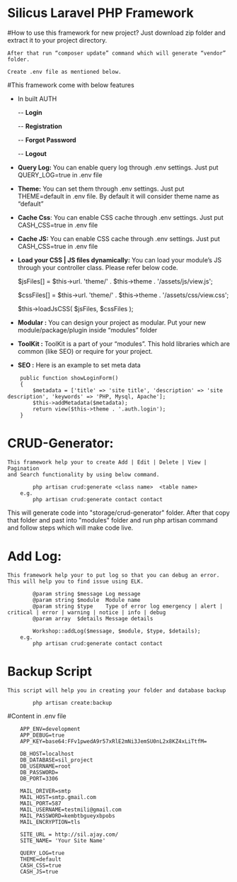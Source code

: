 # Silicus Laravel PHP Framework

#How to use this framework for new project?
    Just download zip folder and extract it to your project directory.

    After that run “composer update” command which will generate “vendor” folder.

    Create .env file as mentioned below.

#This framework come with below features
-	In built AUTH

	--	**Login**

	--	**Registration**

	--	**Forgot Password**

	--	**Logout**

-	**Query Log:**	You can enable query log through .env settings.  Just put QUERY_LOG=true in .env file

-	**Theme:** You can set them through .env settings.  Just put THEME=default in .env file. By default it will consider theme name as “default”

-	**Cache Css**: You can enable CSS cache through .env settings.  Just put CASH_CSS=true in .env file

-	**Cache JS:**	You can enable CSS cache through .env settings.  Just put CASH_CSS=true in .env file

-	**Load your CSS | JS files dynamically:** You can load your module’s JS through your controller class. Please refer below code.

	$jsFiles[]   = $this->url. 'theme/' . $this->theme . '/assets/js/view.js';

	$cssFiles[]  = $this->url. 'theme/' . $this->theme . '/assets/css/view.css';

	$this->loadJsCSS( $jsFiles, $cssFiles );

-	**Modular :**
	You can design your project as modular. Put your new module/package/plugin inside “modules” folder

-	**ToolKit :**
	ToolKit is a part of your “modules”. This hold libraries which are common (like SEO) or require for your project.

-	**SEO :**
        Here is an example to set meta data

```
    public function showLoginForm()
    {
        $metadata = ['title' => 'site title', 'description' => 'site description', 'keywords' => 'PHP, Mysql, Apache'];
        $this->addMetadata($metadata);
        return view($this->theme . '.auth.login');
    }
```

# CRUD-Generator:

    This framework help your to create Add | Edit | Delete | View | Pagination
    and Search functionality by using below command.

```
        php artisan crud:generate <class name>  <table name>
    e.g.
        php artisan crud:generate contact contact
```

This will generate code into "storage/crud-generator" folder. After that copy that folder
and past into "modules" folder and run php artisan command and follow steps which will make code live.

# Add Log:

    This framework help your to put log so that you can debug an error. This will help you to find issue using ELK.

```
        @param string $message Log message
        @param string $module  Module name
        @param string $type    Type of error log emergency | alert | critical | error | warning | notice | info | debug
        @param array  $details Message details

        Workshop::addLog($message, $module, $type, $details);
    e.g.
        php artisan crud:generate contact contact
```

# Backup Script

	This script will help you in creating your folder and database backup

```
        php artisan create:backup

```

#Content in .env file
```
    APP_ENV=development
    APP_DEBUG=true
    APP_KEY=base64:FFv1pwedA9r57xRlE2mNi3JemSU0nL2x8KZ4xLiTtfM=

    DB_HOST=localhost
    DB_DATABASE=sil_project
    DB_USERNAME=root
    DB_PASSWORD=
    DB_PORT=3306

    MAIL_DRIVER=smtp
    MAIL_HOST=smtp.gmail.com
    MAIL_PORT=587
    MAIL_USERNAME=testmili@gmail.com
    MAIL_PASSWORD=kembtbgueyxbpobs
    MAIL_ENCRYPTION=tls

    SITE_URL = http://sil.ajay.com/
    SITE_NAME= 'Your Site Name'

    QUERY_LOG=true
    THEME=default
    CASH_CSS=true
    CASH_JS=true
```
